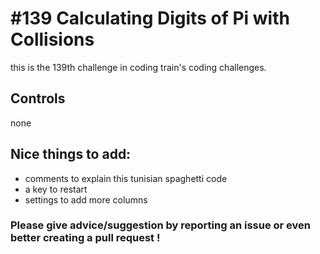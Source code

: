 # #139 Calculating Digits of Pi with Collisions

this is the 139th challenge in coding train's coding challenges.

## Controls

none

## Nice things to add: 

- comments to explain this tunisian spaghetti code
- a key to restart
- settings to add more columns

### Please give advice/suggestion by reporting an issue or even better creating a pull request !